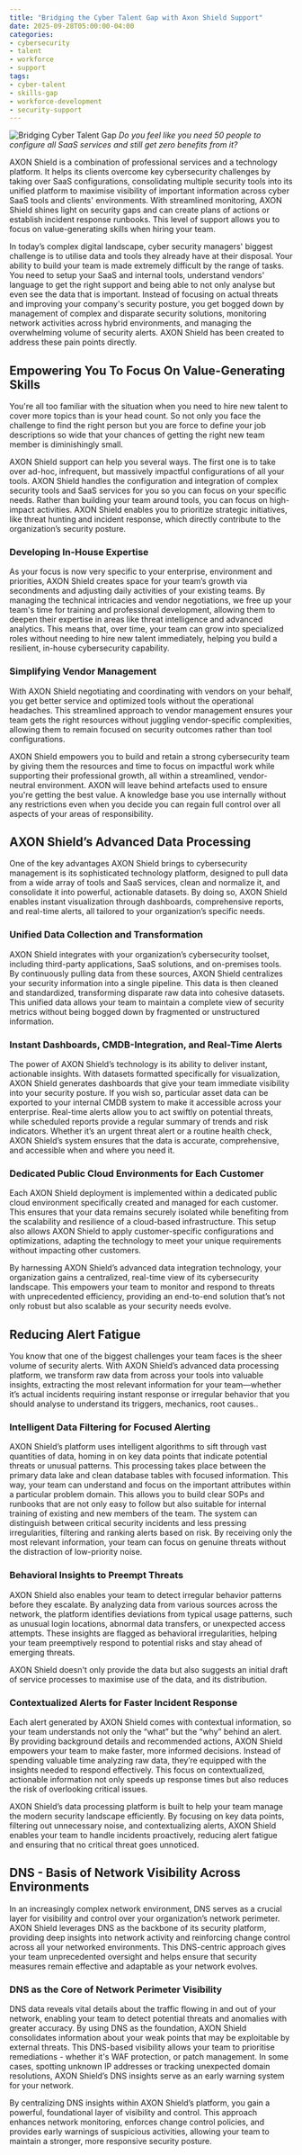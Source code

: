```yaml
---
title: "Bridging the Cyber Talent Gap with Axon Shield Support"
date: 2025-09-28T05:00:00-04:00
categories:
- cybersecurity
- talent
- workforce
- support
tags:
- cyber-talent
- skills-gap
- workforce-development
- security-support
---
```

![Bridging Cyber Talent Gap](/assets/images/posts/talent-gap/bridging-cyber-talent-gap.jpg)
*Do you feel like you need 50 people to configure all SaaS services and still get zero benefits from it?*

AXON Shield is a combination of professional services and a technology platform. It helps its clients overcome key cybersecurity challenges by taking over SaaS configurations, consolidating multiple security tools into its unified platform to maximise visibility of important information across cyber SaaS tools and clients' environments. With streamlined monitoring, AXON Shield shines light on security gaps and can create plans of actions or establish incident response runbooks. This level of support allows you to focus on value-generating skills when hiring your team.

In today’s complex digital landscape, cyber security managers' biggest challenge is to utilise data and tools they already have at their disposal. Your ability to build your team is made extremely difficult by the range of tasks. You need to setup your SaaS and internal tools, understand vendors' language to get the right support and being able to not only analyse but even see the data that is important. Instead of focusing on actual threats and improving your company's security posture, you get bogged down by management of complex and disparate security solutions, monitoring network activities across hybrid environments, and managing the overwhelming volume of security alerts. AXON Shield has been created to address these pain points directly.

Empowering You To Focus On Value-Generating Skills
--------------------------------------------------

You're all too familiar with the situation when you need to hire new talent to cover more topics than is your head count. So not only you face the challenge to find the right person but you are force to define your job descriptions so wide that your chances of getting the right new team member is diminishingly small.

AXON Shield support can help you several ways. The first one is to take over ad-hoc, infrequent, but massively impactful configurations of all your tools. AXON Shield handles the configuration and integration of complex security tools and SaaS services for you so you can focus on your specific needs. Rather than building your team around tools, you can focus on high-impact activities. AXON Shield enables you to prioritize strategic initiatives, like threat hunting and incident response, which directly contribute to the organization’s security posture.

### Developing In-House Expertise

As your focus is now very specific to your enterprise, environment and priorities, AXON Shield creates space for your team’s growth via secondments and adjusting daily activities of your existing teams. By managing the technical intricacies and vendor negotiations, we free up your team's time for training and professional development, allowing them to deepen their expertise in areas like threat intelligence and advanced analytics. This means that, over time, your team can grow into specialized roles without needing to hire new talent immediately, helping you build a resilient, in-house cybersecurity capability.

### Simplifying Vendor Management

With AXON Shield negotiating and coordinating with vendors on your behalf, you get better service and optimized tools without the operational headaches. This streamlined approach to vendor management ensures your team gets the right resources without juggling vendor-specific complexities, allowing them to remain focused on security outcomes rather than tool configurations.

AXON Shield empowers you to build and retain a strong cybersecurity team by giving them the resources and time to focus on impactful work while supporting their professional growth, all within a streamlined, vendor-neutral environment. AXON will leave behind artefacts used to ensure you're getting the best value. A knowledge base you use internally without any restrictions even when you decide you can regain full control over all aspects of your areas of responsibility.

AXON Shield’s Advanced Data Processing
--------------------------------------

One of the key advantages AXON Shield brings to cybersecurity management is its sophisticated technology platform, designed to pull data from a wide array of tools and SaaS services, clean and normalize it, and consolidate it into powerful, actionable datasets. By doing so, AXON Shield enables instant visualization through dashboards, comprehensive reports, and real-time alerts, all tailored to your organization’s specific needs.

### Unified Data Collection and Transformation

AXON Shield integrates with your organization’s cybersecurity toolset, including third-party applications, SaaS solutions, and on-premises tools. By continuously pulling data from these sources, AXON Shield centralizes your security information into a single pipeline. This data is then cleaned and standardized, transforming disparate raw data into cohesive datasets. This unified data allows your team to maintain a complete view of security metrics without being bogged down by fragmented or unstructured information.

### Instant Dashboards, CMDB-Integration, and Real-Time Alerts

The power of AXON Shield’s technology is its ability to deliver instant, actionable insights. With datasets formatted specifically for visualization, AXON Shield generates dashboards that give your team immediate visibility into your security posture. If you wish so, particular asset data can be exported to your internal CMDB system to make it accessible across your enterprise. Real-time alerts allow you to act swiftly on potential threats, while scheduled reports provide a regular summary of trends and risk indicators. Whether it’s an urgent threat alert or a routine health check, AXON Shield’s system ensures that the data is accurate, comprehensive, and accessible when and where you need it.

### Dedicated Public Cloud Environments for Each Customer

Each AXON Shield deployment is implemented within a dedicated public cloud environment specifically created and managed for each customer. This ensures that your data remains securely isolated while benefiting from the scalability and resilience of a cloud-based infrastructure. This setup also allows AXON Shield to apply customer-specific configurations and optimizations, adapting the technology to meet your unique requirements without impacting other customers.

By harnessing AXON Shield’s advanced data integration technology, your organization gains a centralized, real-time view of its cybersecurity landscape. This empowers your team to monitor and respond to threats with unprecedented efficiency, providing an end-to-end solution that’s not only robust but also scalable as your security needs evolve.

Reducing Alert Fatigue
----------------------

You know that one of the biggest challenges your team faces is the sheer volume of security alerts. With AXON Shield’s advanced data processing platform, we transform raw data from across your tools into valuable insights, extracting the most relevant information for your team—whether it’s actual incidents requiring instant response or irregular behavior that you should analyse to understand its triggers, mechanics, root causes..

### Intelligent Data Filtering for Focused Alerting

AXON Shield’s platform uses intelligent algorithms to sift through vast quantities of data, homing in on key data points that indicate potential threats or unusual patterns. This processing takes place between the primary data lake and clean database tables with focused information. This way, your team can understand and focus on the important attributes within a particular problem domain. This allows you to build clear SOPs and runbooks that are not only easy to follow but also suitable for internal training of existing and new members of the team. The system can distinguish between critical security incidents and less pressing irregularities, filtering and ranking alerts based on risk. By receiving only the most relevant information, your team can focus on genuine threats without the distraction of low-priority noise.

### Behavioral Insights to Preempt Threats

AXON Shield also enables your team to detect irregular behavior patterns before they escalate. By analyzing data from various sources across the network, the platform identifies deviations from typical usage patterns, such as unusual login locations, abnormal data transfers, or unexpected access attempts. These insights are flagged as behavioral irregularities, helping your team preemptively respond to potential risks and stay ahead of emerging threats.

AXON Shield doesn't only provide the data but also suggests an initial draft of service processes to maximise use of the data, and its distribution.

### Contextualized Alerts for Faster Incident Response

Each alert generated by AXON Shield comes with contextual information, so your team understands not only the “what” but the “why” behind an alert. By providing background details and recommended actions, AXON Shield empowers your team to make faster, more informed decisions. Instead of spending valuable time analyzing raw data, they’re equipped with the insights needed to respond effectively. This focus on contextualized, actionable information not only speeds up response times but also reduces the risk of overlooking critical issues.

AXON Shield’s data processing platform is built to help your team manage the modern security landscape efficiently. By focusing on key data points, filtering out unnecessary noise, and contextualizing alerts, AXON Shield enables your team to handle incidents proactively, reducing alert fatigue and ensuring that no critical threat goes unnoticed.

DNS - Basis of Network Visibility Across Environments
-----------------------------------------------------

In an increasingly complex network environment, DNS serves as a crucial layer for visibility and control over your organization’s network perimeter. AXON Shield leverages DNS as the backbone of its security platform, providing deep insights into network activity and reinforcing change control across all your networked environments. This DNS-centric approach gives your team unprecedented oversight and helps ensure that security measures remain effective and adaptable as your network evolves.

### DNS as the Core of Network Perimeter Visibility

DNS data reveals vital details about the traffic flowing in and out of your network, enabling your team to detect potential threats and anomalies with greater accuracy. By using DNS as the foundation, AXON Shield consolidates information about your weak points that may be exploitable by external threats. This DNS-based visibility allows your team to prioritise remediations - whether it's WAF protection, or patch management. In some cases, spotting unknown IP addresses or tracking unexpected domain resolutions, AXON Shield’s DNS insights serve as an early warning system for your network.

By centralizing DNS insights within AXON Shield’s platform, you gain a powerful, foundational layer of visibility and control. This approach enhances network monitoring, enforces change control policies, and provides early warnings of suspicious activities, allowing your team to maintain a stronger, more responsive security posture.